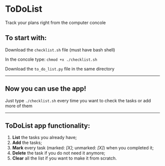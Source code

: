 # ToDoList

Track your plans right from the computer concole

## To start with:

Download the `checklist.sh` file (must have bash shell)

In the concole type: `chmod +x ./checklist.sh`

Download the `to_do_list.py` file in the same directory
____
## Now you can use the app!

Just type `./checklist.sh` every time you want to check the tasks or add more of them
____
## ToDoList app functionality:
1. __List__ the tasks you already have;
2. __Add__ the tasks;
4. __Mark__ every task (marked: _[X]_; unmarked: _[X]_) when you completed it;
5. __Delete__ the task if you do not need it anymore;
6. __Clear__ all the list if you want to make it from scratch.
